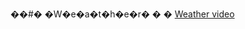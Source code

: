��#� �W�e�a�t�h�e�r�
�
�
[Weather video](https://github.com/shamardn/Weather/blob/main/weatherVideo.mp4)
